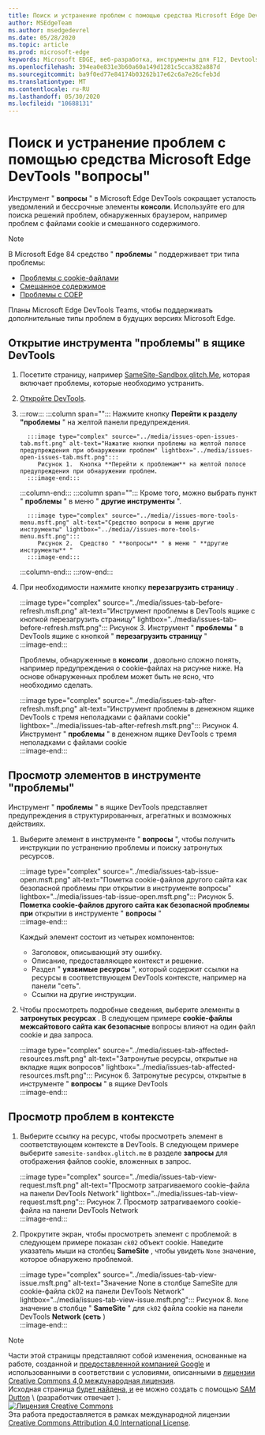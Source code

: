 ```yaml
---
title: Поиск и устранение проблем с помощью средства Microsoft Edge DevTools "вопросы"
author: MSEdgeTeam
ms.author: msedgedevrel
ms.date: 05/28/2020
ms.topic: article
ms.prod: microsoft-edge
keywords: Microsoft EDGE, веб-разработка, инструменты для F12, Devtools
ms.openlocfilehash: 394ea0e831e3b60a60a149d1281c5cca382a887d
ms.sourcegitcommit: ba9f0ed77e84174b03262b17e62c6a7e26cfeb3d
ms.translationtype: MT
ms.contentlocale: ru-RU
ms.lasthandoff: 05/30/2020
ms.locfileid: "10688131"
---
```

<!-- Copyright Sam Dutton 

   Licensed under the Apache License, Version 2.0 (the "License");
   you may not use this file except in compliance with the License.
   You may obtain a copy of the License at

       https://www.apache.org/licenses/LICENSE-2.0

   Unless required by applicable law or agreed to in writing, software
   distributed under the License is distributed on an "AS IS" BASIS,
   WITHOUT WARRANTIES OR CONDITIONS OF ANY KIND, either express or implied.
   See the License for the specific language governing permissions and
   limitations under the License.  -->  





# Поиск и устранение проблем с помощью средства Microsoft Edge DevTools "вопросы"   



Инструмент " **вопросы** " в Microsoft Edge DevTools сокращает усталость уведомлений и бессрочные элементы **консоли**.  Используйте его для поиска решений проблем, обнаруженных браузером, например проблем с файлами cookie и смешанного содержимого.  

> [!NOTE]
> В Microsoft Edge 84 средство " **проблемы** " поддерживает три типа проблемы:  
> *   [Проблемы с cookie-файлами][MDNSameSiteCookies]  
> *   [Смешанное содержимое][MDNMixedContent]  
> *   [Проблемы с COEP][W3CCOEPSpec]
> 
> Планы Microsoft Edge DevTools Teams, чтобы поддерживать дополнительные типы проблем в будущих версиях Microsoft Edge.  

## Открытие инструмента "проблемы" в ящике DevTools   

1.  Посетите страницу, например [SameSite-Sandbox.glitch.Me][GlitchSamesiteSandbox], которая включает проблемы, которые необходимо устранить.  
1.  [Откройте DevTools][DevtoolsOpen].  
1.  :::row:::
       :::column span="":::
          Нажмите кнопку **Перейти к разделу "проблемы** " на желтой панели предупреждения.  
          
          :::image type="complex" source="../media/issues-open-issues-tab.msft.png" alt-text="Нажатие кнопки проблемы на желтой полосе предупреждения при обнаружении проблем" lightbox="../media/issues-open-issues-tab.msft.png":::
             Рисунок 1.  Кнопка **Перейти к проблемам** на желтой полосе предупреждения при обнаружении проблем.  
          :::image-end:::  
       :::column-end:::
       :::column span="":::
          Кроме того, можно выбрать пункт " **проблемы** " в меню " **другие инструменты** ".  
          
          :::image type="complex" source="../media//issues-more-tools-menu.msft.png" alt-text="Средство вопросы в меню другие инструменты" lightbox="../media//issues-more-tools-menu.msft.png":::
             Рисунок 2.  Средство " **вопросы** " в меню " **другие инструменты** "  
          :::image-end:::  
       :::column-end:::
    :::row-end:::
    
1.  При необходимости нажмите кнопку **перезагрузить страницу** .  
    
    :::image type="complex" source="../media/issues-tab-before-refresh.msft.png" alt-text="Инструмент проблемы в DevTools ящике с кнопкой перезагрузить страницу" lightbox="../media/issues-tab-before-refresh.msft.png":::
       Рисунок 3.  Инструмент " **проблемы** " в DevTools ящике с кнопкой " **перезагрузить страницу** "  
    :::image-end:::  

    Проблемы, обнаруженные в **консоли** , довольно сложно понять, например предупреждения о cookie-файлах на рисунке ниже.  На основе обнаруженных проблем может быть не ясно, что необходимо сделать.  
    
    :::image type="complex" source="../media/issues-tab-after-refresh.msft.png" alt-text="Инструмент проблемы в денежном ящике DevTools с тремя неполадками с файлами cookie" lightbox="../media/issues-tab-after-refresh.msft.png":::
       Рисунок 4.  Инструмент " **проблемы** " в денежном ящике DevTools с тремя неполадками с файлами cookie  
    :::image-end:::  
    
## Просмотр элементов в инструменте "проблемы"   

Инструмент " **проблемы** " в ящике DevTools представляет предупреждения в структурированных, агрегатных и возможных действиях.  

1.  Выберите элемент в инструменте " **вопросы** ", чтобы получить инструкции по устранению проблемы и поиску затронутых ресурсов.  
    
    :::image type="complex" source="../media/issues-tab-issue-open.msft.png" alt-text="Пометка cookie-файлов другого сайта как безопасной проблемы при открытии в инструменте вопросы" lightbox="../media/issues-tab-issue-open.msft.png":::
       Рисунок 5.  **Пометка cookie-файлов другого сайта как безопасной проблемы при** открытии в инструменте " **вопросы** "  
    :::image-end:::  
    
    Каждый элемент состоит из четырех компонентов:  
    
    *   Заголовок, описывающий эту ошибку.  
    *   Описание, предоставляющее контекст и решение.  
    *   Раздел " **уязвимые ресурсы** ", который содержит ссылки на ресурсы в соответствующем DevTools контексте, например на панели "сеть".  
    *   Ссылки на другие инструкции.  
    
1.  Чтобы просмотреть подробные сведения, выберите элементы в **затронутых ресурсах** .  В следующем примере **cookie-файлы межсайтового сайта как безопасные** вопросы влияют на один файл cookie и два запроса.  
    
    :::image type="complex" source="../media/issues-tab-affected-resources.msft.png" alt-text="Затронутые ресурсы, открытые на вкладке ящик вопросов" lightbox="../media/issues-tab-affected-resources.msft.png":::
       Рисунок 6.  Затронутые ресурсы, открытые в инструменте " **вопросы** " в ящике DevTools  
    :::image-end:::  
    
## Просмотр проблем в контексте   

1.  Выберите ссылку на ресурс, чтобы просмотреть элемент в соответствующем контексте в DevTools.  В следующем примере выберите `samesite-sandbox.glitch.me` в разделе **запросы** для отображения файлов cookie, вложенных в запрос.  
    
    :::image type="complex" source="../media/issues-tab-view-request.msft.png" alt-text="Просмотр затрагиваемого cookie-файла на панели DevTools Network" lightbox="../media/issues-tab-view-request.msft.png":::
       Рисунок 7.  Просмотр затрагиваемого cookie-файла на панели DevTools Network  
    :::image-end:::  

1.  Прокрутите экран, чтобы просмотреть элемент с проблемой: в следующем примере показан `ck02` объект cookie.  Наведите указатель мыши на столбец **SameSite** , чтобы увидеть `None` значение, которое обнаружено проблемой.  
    
    :::image type="complex" source="../media/issues-tab-view-issue.msft.png" alt-text="Значение None в столбце SameSite для cookie-файла ck02 на панели DevTools Network" lightbox="../media/issues-tab-view-issue.msft.png":::
       Рисунок 8.  `None` значение в столбце " **SameSite** " для `ck02` файла cookie на панели DevTools **Network (сеть** )  
    :::image-end:::  

<!--## Feedback  -->  



<!-- image links -->  

<!-- links -->  

[DevtoolsOpen]: /microsoft-edge/devtools-guide-chromium/open "Открыть Microsoft Edge DevTools | Документы Microsoft"  

[GlitchSamesiteSandbox]: https://samesite-sandbox.glitch.me "Проверка файлов cookie SameSite | Цепь"  

[MDNSameSiteCookies]: https://developer.mozilla.org/docs/Web/HTTP/Headers/Set-Cookie/SameSite "SameSite cookie-файлы | MDN"  
[MDNMixedContent]: https://developer.mozilla.org/docs/Web/Security/Mixed_content "Смешанное содержимое | MDN"  

[W3CCOEPSpec]: https://wicg.github.io/cross-origin-embedder-policy "Политика внедрения для разных источников | Группа сообщества веб-Incubator"  

> [!NOTE]
> Части этой страницы представляют собой изменения, основанные на работе, созданной и [предоставленной компанией Google][GoogleSitePolicies] и использованными в соответствии с условиями, описанными в [лицензии Creative Commons 4,0 международная лицензия][CCA4IL].  
> Исходная страница [будет найдена, и](https://developers.google.com/web/tools/chrome-devtools/issues/index) ее можно создать с помощью [SAM Dutton][SamDutton] \ (разработчик отвечает \).  
[![Лицензия Creative Commons][CCby4Image]][CCA4IL]  
Эта работа предоставляется в рамках международной лицензии [Creative Commons Attribution 4.0 International License][CCA4IL].  

[CCA4IL]: https://creativecommons.org/licenses/by/4.0  
[CCby4Image]: https://i.creativecommons.org/l/by/4.0/88x31.png  
[GoogleSitePolicies]: https://developers.google.com/terms/site-policies  
[KayceBasques]: https://developers.google.com/web/resources/contributors/kaycebasques  
[SamDutton]: https://developers.google.com/web/resources/contributors/samdutton  
